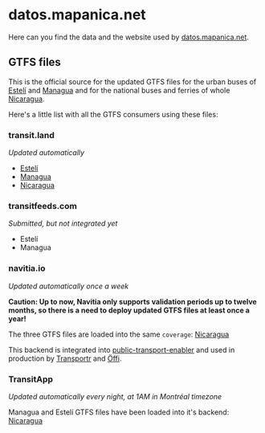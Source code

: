 # datos.mapanica.net

Here can you find the data and the website used by [datos.mapanica.net](https://datos.mapanica.net).

## GTFS files

This is the official source for the updated GTFS files for the urban buses of [Estelí](ni-esteli-gtfs.zip) and [Managua](ni-managua-gtfs.zip) and for the national buses and ferries of whole [Nicaragua](ni-gtfs.zip).

Here's a little list with all the GTFS consumers using these files:

### transit.land

_Updated automatically_

* [Estelí](https://transit.land/feed-registry/operators/o-d46d6-nicaragua~estel%C3%AD)
* [Managua](https://transit.land/feed-registry/operators/o-d44t-nicaragua~institutoreguladordeltransportedelmunicipiodemanagua)
* [Nicaragua](https://www.transit.land/operators/o-d44-nicaragua)

### transitfeeds.com

_Submitted, but not integrated yet_

* Estelí
* Managua

### navitia.io

_Updated automatically once a week_

__Caution: Up to now, Navitia only supports validation periods up to twelve months, so there is a need to deploy updated GTFS files at least once a year!__

The three GTFS files are loaded into the same `coverage`: [Nicaragua](http://api.navitia.io/v1/coverage/ni)

This backend is integrated into [public-transport-enabler](/schildbach/public-transport-enabler/) and used in production by [Transportr](https://transportr.app/) and [Öffi](https://oeffi.schildbach.de/).

### TransitApp

_Updated automatically every night, at 1AM in Montréal timezone_

Managua and Estelí GTFS files have been loaded into it's backend: [Nicaragua](https://transitapp.com/region/managua)

